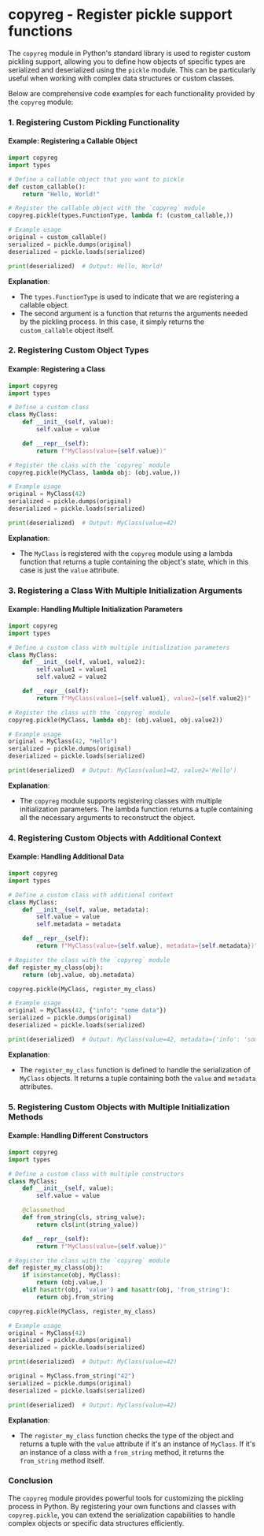 # copyreg - Register pickle support functions

The `copyreg` module in Python's standard library is used to register custom pickling support, allowing you to define how objects of specific types are serialized and deserialized using the `pickle` module. This can be particularly useful when working with complex data structures or custom classes.

Below are comprehensive code examples for each functionality provided by the `copyreg` module:

### 1. Registering Custom Pickling Functionality

#### Example: Registering a Callable Object

```python
import copyreg
import types

# Define a callable object that you want to pickle
def custom_callable():
    return "Hello, World!"

# Register the callable object with the `copyreg` module
copyreg.pickle(types.FunctionType, lambda f: (custom_callable,))

# Example usage
original = custom_callable()
serialized = pickle.dumps(original)
deserialized = pickle.loads(serialized)

print(deserialized)  # Output: Hello, World!
```

**Explanation**:
- The `types.FunctionType` is used to indicate that we are registering a callable object.
- The second argument is a function that returns the arguments needed by the pickling process. In this case, it simply returns the `custom_callable` object itself.

### 2. Registering Custom Object Types

#### Example: Registering a Class

```python
import copyreg
import types

# Define a custom class
class MyClass:
    def __init__(self, value):
        self.value = value

    def __repr__(self):
        return f"MyClass(value={self.value})"

# Register the class with the `copyreg` module
copyreg.pickle(MyClass, lambda obj: (obj.value,))

# Example usage
original = MyClass(42)
serialized = pickle.dumps(original)
deserialized = pickle.loads(serialized)

print(deserialized)  # Output: MyClass(value=42)
```

**Explanation**:
- The `MyClass` is registered with the `copyreg` module using a lambda function that returns a tuple containing the object's state, which in this case is just the `value` attribute.

### 3. Registering a Class With Multiple Initialization Arguments

#### Example: Handling Multiple Initialization Parameters

```python
import copyreg
import types

# Define a custom class with multiple initialization parameters
class MyClass:
    def __init__(self, value1, value2):
        self.value1 = value1
        self.value2 = value2

    def __repr__(self):
        return f"MyClass(value1={self.value1}, value2={self.value2})"

# Register the class with the `copyreg` module
copyreg.pickle(MyClass, lambda obj: (obj.value1, obj.value2))

# Example usage
original = MyClass(42, "Hello")
serialized = pickle.dumps(original)
deserialized = pickle.loads(serialized)

print(deserialized)  # Output: MyClass(value1=42, value2='Hello')
```

**Explanation**:
- The `copyreg` module supports registering classes with multiple initialization parameters. The lambda function returns a tuple containing all the necessary arguments to reconstruct the object.

### 4. Registering Custom Objects with Additional Context

#### Example: Handling Additional Data

```python
import copyreg
import types

# Define a custom class with additional context
class MyClass:
    def __init__(self, value, metadata):
        self.value = value
        self.metadata = metadata

    def __repr__(self):
        return f"MyClass(value={self.value}, metadata={self.metadata})"

# Register the class with the `copyreg` module
def register_my_class(obj):
    return (obj.value, obj.metadata)

copyreg.pickle(MyClass, register_my_class)

# Example usage
original = MyClass(42, {"info": "some data"})
serialized = pickle.dumps(original)
deserialized = pickle.loads(serialized)

print(deserialized)  # Output: MyClass(value=42, metadata={'info': 'some data'})
```

**Explanation**:
- The `register_my_class` function is defined to handle the serialization of `MyClass` objects. It returns a tuple containing both the `value` and `metadata` attributes.

### 5. Registering Custom Objects with Multiple Initialization Methods

#### Example: Handling Different Constructors

```python
import copyreg
import types

# Define a custom class with multiple constructors
class MyClass:
    def __init__(self, value):
        self.value = value

    @classmethod
    def from_string(cls, string_value):
        return cls(int(string_value))

    def __repr__(self):
        return f"MyClass(value={self.value})"

# Register the class with the `copyreg` module
def register_my_class(obj):
    if isinstance(obj, MyClass):
        return (obj.value,)
    elif hasattr(obj, 'value') and hasattr(obj, 'from_string'):
        return obj.from_string

copyreg.pickle(MyClass, register_my_class)

# Example usage
original = MyClass(42)
serialized = pickle.dumps(original)
deserialized = pickle.loads(serialized)

print(deserialized)  # Output: MyClass(value=42)

original = MyClass.from_string("42")
serialized = pickle.dumps(original)
deserialized = pickle.loads(serialized)

print(deserialized)  # Output: MyClass(value=42)
```

**Explanation**:
- The `register_my_class` function checks the type of the object and returns a tuple with the `value` attribute if it's an instance of `MyClass`. If it's an instance of a class with a `from_string` method, it returns the `from_string` method itself.

### Conclusion

The `copyreg` module provides powerful tools for customizing the pickling process in Python. By registering your own functions and classes with `copyreg.pickle`, you can extend the serialization capabilities to handle complex objects or specific data structures efficiently.
